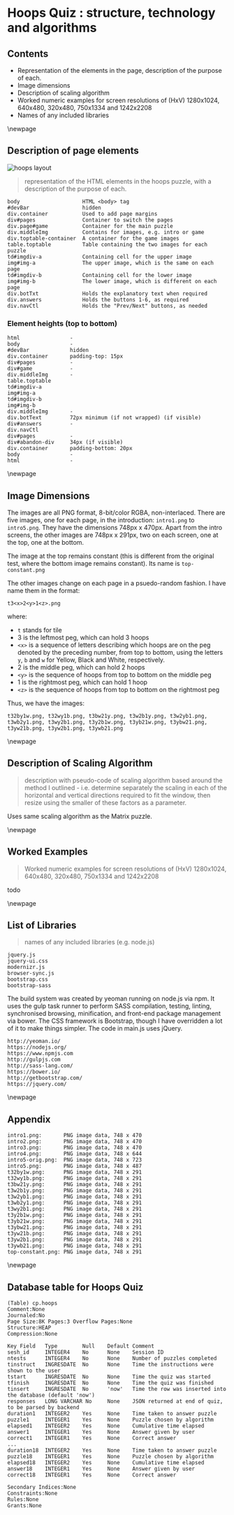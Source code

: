 # Hoops Quiz : structure, technology and algorithms

## Contents

* Representation of the elements in the page, description of the purpose of each.
* Image dimensions
* Description of scaling algorithm
* Worked numeric examples for screen resolutions of (HxV) 1280x1024, 640x480, 320x480, 750x1334 and 1242x2208
* Names of any included libraries

\newpage

## Description of page elements

![hoops layout](hoops-layout.png "hoops layout")

>representation of the HTML elements in the hoops puzzle, with a description of the purpose of each.

    body                    HTML <body> tag
    #devBar                 hidden    
    div.container           Used to add page margins
    div#pages               Container to switch the pages
	div.page#game           Container for the main puzzle
    div.middleImg           Contains for images, e.g. intro or game
	div.toptable-container  A container for the game images
	table.toptable          Table containing the two images for each puzzle
	td#imgdiv-a             Containing cell for the upper image
    img#img-a               The upper image, which is the same on each page
	td#imgdiv-b             Containing cell for the lower image
    img#img-b               The lower image, which is different on each page
	div.botTxt              Holds the explanatory text when required
	div.answers             Holds the buttons 1-6, as required
	div.navCtl              Holds the "Prev/Next" buttons, as needed

### Element heights (top to bottom)

    html                -
    body                -
    #devBar             hidden
    div.container       padding-top: 15px
    div#pages           -
    div#game            -
    div.middleImg       -
    table.toptable      
    td#imgdiv-a         
    img#img-a           
    td#imgdiv-b         
    img#img-b           
    div.middleImg       -
    div.botText         72px minimum (if not wrapped) (if visible)
    div#answers         -
    div.navCtl          
    div#pages           -
    div#abandon-div     34px (if visible)
    div.container       padding-bottom: 20px
    body                -
    html                -



\newpage

## Image Dimensions

The images are all PNG format, 8-bit/color RGBA, non-interlaced.
There are five images, one for each page, in the introduction: `intro1.png` to `intro5.png`. They have the dimensions 748px x 470px.
Apart from the intro screens, the other images are 748px x 291px, two on each screen, one at the top, one at the bottom.

The image at the top remains constant (this is different from the original test, where the bottom image remains constant). Its name is `top-constant.png`

The other images change on each page in a psuedo-random fashion. I have name them in the format:

    t3<x>2<y>1<z>.png

where:

* `t` stands for tile
* 3 is the leftmost peg, which can hold 3 hoops
* `<x>` is a sequence of letters describing which hoops are on the peg denoted by the preceding number, from top to bottom, using the letters `y`, `b` and `w` for Yellow, Black and White, respectively.
* 2 is the middle peg, which can hold 2 hoops
* `<y>` is the sequence of hoops from top to bottom on the middle peg
* 1 is the rightmost peg, which can hold 1 hoop
* `<z>` is the sequence of hoops from top to bottom on the rightmost peg

Thus, we have the images:

    t32by1w.png, t32wy1b.png, t3bw21y.png, t3w2b1y.png, t3w2yb1.png, t3wb2y1.png, t3wy2b1.png, t3y2b1w.png, t3yb21w.png, t3ybw21.png, t3yw21b.png, t3yw2b1.png, t3ywb21.png

\newpage

## Description of Scaling Algorithm

>description with pseudo-code of scaling algorithm based around the method I outlined - i.e. determine separately the scaling in each of the horizontal and vertical directions required to fit the window, then resize using the smaller of these factors as a parameter.

Uses same scaling algorithm as the Matrix puzzle.

\newpage

## Worked Examples

>Worked numeric examples for screen resolutions of (HxV) 1280x1024, 640x480, 320x480, 750x1334 and 1242x2208

todo

\newpage

## List of Libraries

>names of any included libraries (e.g. node.js)

    jquery.js
    jquery-ui.css
    modernizr.js
    browser-sync.js
    bootstrap.css
    bootstrap-sass

The build system was created by yeoman running on node.js via npm. It uses the gulp task runner to perform SASS compilation, testing, linting, synchronised browsing, minification, and front-end package management via bower. The CSS framework is Bootstrap, though I have overridden a lot of it to make things simpler. The code in main.js uses jQuery.

    http://yeoman.io/
    https://nodejs.org/
    https://www.npmjs.com
    http://gulpjs.com
    http://sass-lang.com/
    https://bower.io/
    http://getbootstrap.com/
    https://jquery.com/

\newpage

## Appendix

    intro1.png:       PNG image data, 748 x 470
    intro2.png:       PNG image data, 748 x 470
    intro3.png:       PNG image data, 748 x 470
    intro4.png:       PNG image data, 748 x 644
    intro5-orig.png:  PNG image data, 748 x 723
    intro5.png:       PNG image data, 748 x 487
    t32by1w.png:      PNG image data, 748 x 291
    t32wy1b.png:      PNG image data, 748 x 291
    t3bw21y.png:      PNG image data, 748 x 291
    t3w2b1y.png:      PNG image data, 748 x 291
    t3w2yb1.png:      PNG image data, 748 x 291
    t3wb2y1.png:      PNG image data, 748 x 291
    t3wy2b1.png:      PNG image data, 748 x 291
    t3y2b1w.png:      PNG image data, 748 x 291
    t3yb21w.png:      PNG image data, 748 x 291
    t3ybw21.png:      PNG image data, 748 x 291
    t3yw21b.png:      PNG image data, 748 x 291
    t3yw2b1.png:      PNG image data, 748 x 291
    t3ywb21.png:      PNG image data, 748 x 291
    top-constant.png: PNG image data, 748 x 291

\newpage

## Database table for Hoops Quiz

    (Table) cp.hoops
    Comment:None
    Journaled:No
    Page Size:8K Pages:3 Overflow Pages:None
    Structure:HEAP
    Compression:None

    Key Field   Type        Null    Default Comment
    sesh_id     INTEGER4    No      None    Session ID
    ntests      INTEGER4    No      None    Number of puzzles completed
    tinstruct   INGRESDATE  No      None    Time the instructions were shown to the user
    tstart      INGRESDATE  No      None    Time the quiz was started
    tfinish     INGRESDATE  No      None    Time the quiz was finished
    tinsert     INGRESDATE  No      'now'   Time the row was inserted into the database (default 'now')
    responses   LONG VARCHAR No     None    JSON returned at end of quiz, to be parsed by backend
    duration1   INTEGER2    Yes     None    Time taken to answer puzzle
    puzzle1     INTEGER1    Yes     None    Puzzle chosen by algorithm
    elapsed1    INTEGER2    Yes     None    Cumulative time elapsed
    answer1     INTEGER1    Yes     None    Answer given by user
    correct1    INTEGER1    Yes     None    Correct answer
    ...
    duration18  INTEGER2    Yes     None    Time taken to answer puzzle
    puzzle18    INTEGER1    Yes     None    Puzzle chosen by algorithm
    elapsed18   INTEGER2    Yes     None    Cumulative time elapsed
    answer18    INTEGER1    Yes     None    Answer given by user
    correct18   INTEGER1    Yes     None    Correct answer
    
    Secondary Indices:None
    Constraints:None
    Rules:None
    Grants:None